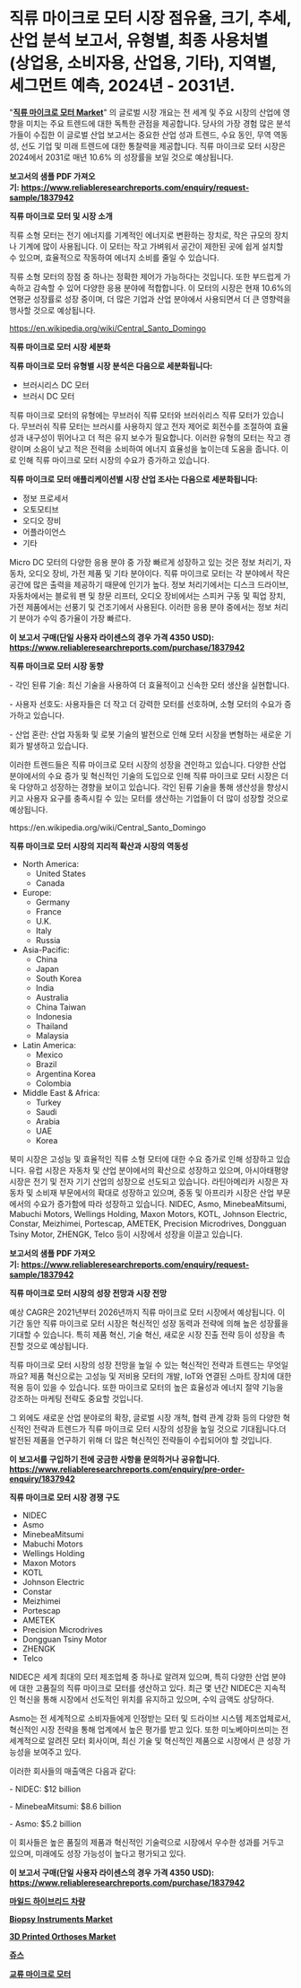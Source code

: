 <p><h1>직류 마이크로 모터 시장 점유율, 크기, 추세, 산업 분석 보고서, 유형별, 최종 사용처별 (상업용, 소비자용, 산업용, 기타), 지역별, 세그먼트 예측, 2024년 - 2031년.</h1></p><p>"<strong><a href="https://www.reliableresearchreports.com/direct-current-micro-motors-r1837942">직류 마이크로 모터 Market</a></strong>" 의 글로벌 시장 개요는 전 세계 및 주요 시장의 산업에 영향을 미치는 주요 트렌드에 대한 독특한 관점을 제공합니다. 당사의 가장 경험 많은 분석가들이 수집한 이 글로벌 산업 보고서는 중요한 산업 성과 트렌드, 수요 동인, 무역 역동성, 선도 기업 및 미래 트렌드에 대한 통찰력을 제공합니다. 직류 마이크로 모터 시장은 2024에서 2031로 매년 10.6% 의 성장률을 보일 것으로 예상됩니다.</p>
<p><strong>보고서의 샘플 PDF 가져오기:&nbsp;<a href="https://www.reliableresearchreports.com/enquiry/request-sample/1837942">https://www.reliableresearchreports.com/enquiry/request-sample/1837942</a></strong></p>
<p><strong>직류 마이크로 모터 및 시장 소개</strong></p>
<p><p>직류 소형 모터는 전기 에너지를 기계적인 에너지로 변환하는 장치로, 작은 규모의 장치나 기계에 많이 사용됩니다. 이 모터는 작고 가벼워서 공간이 제한된 곳에 쉽게 설치할 수 있으며, 효율적으로 작동하여 에너지 소비를 줄일 수 있습니다.</p><p>직류 소형 모터의 장점 중 하나는 정확한 제어가 가능하다는 것입니다. 또한 부드럽게 가속하고 감속할 수 있어 다양한 응용 분야에 적합합니다. 이 모터의 시장은 현재 10.6%의 연평균 성장률로 성장 중이며, 더 많은 기업과 산업 분야에서 사용되면서 더 큰 영향력을 행사할 것으로 예상됩니다.</p></p>
<p><a href="https://en.wikipedia.org/wiki/Central_Santo_Domingo">https://en.wikipedia.org/wiki/Central_Santo_Domingo</a></p>
<p><strong>직류 마이크로 모터 시장 세분화</strong></p>
<p><strong>직류 마이크로 모터 유형별 시장 분석은 다음으로 세분화됩니다:</strong></p>
<p><ul><li>브러시리스 DC 모터</li><li>브러시 DC 모터</li></ul></p>
<p><p>직류 마이크로 모터의 유형에는 무브러쉬 직류 모터와 브러쉬리스 직류 모터가 있습니다. 무브러쉬 직류 모터는 브러시를 사용하지 않고 전자 제어로 회전수를 조절하여 효율성과 내구성이 뛰어나고 더 적은 유지 보수가 필요합니다. 이러한 유형의 모터는 작고 경량이며 소음이 낮고 적은 전력을 소비하여 에너지 효율성을 높이는데 도움을 줍니다. 이로 인해 직류 마이크로 모터 시장의 수요가 증가하고 있습니다.</p></p>
<p><strong>직류 마이크로 모터 애플리케이션별 시장 산업 조사는 다음으로 세분화됩니다:</strong></p>
<p><ul><li>정보 프로세서</li><li>오토모티브</li><li>오디오 장비</li><li>어플라이언스</li><li>기타</li></ul></p>
<p><p>Micro DC 모터의 다양한 응용 분야 중 가장 빠르게 성장하고 있는 것은 정보 처리기, 자동차, 오디오 장비, 가전 제품 및 기타 분야이다. 직류 마이크로 모터는 각 분야에서 작은 공간에 많은 출력을 제공하기 때문에 인기가 높다. 정보 처리기에서는 디스크 드라이브, 자동차에서는 블로워 팬 및 창문 리프터, 오디오 장비에서는 스피커 구동 및 픽업 장치, 가전 제품에서는 선풍기 및 건조기에서 사용된다. 이러한 응용 분야 중에서는 정보 처리기 분야가 수익 증가율이 가장 빠르다.</p></p>
<p><strong>이 보고서 구매(단일 사용자 라이센스의 경우 가격 4350 USD): <a href="https://www.reliableresearchreports.com/purchase/1837942">https://www.reliableresearchreports.com/purchase/1837942</a></strong></p>
<p><strong>직류 마이크로 모터 시장 동향</strong></p>
<p><p>- 각인 된류 기술: 최신 기술을 사용하여 더 효율적이고 신속한 모터 생산을 실현합니다.</p><p>- 사용자 선호도: 사용자들은 더 작고 더 강력한 모터를 선호하며, 소형 모터의 수요가 증가하고 있습니다.</p><p>- 산업 혼란: 산업 자동화 및 로봇 기술의 발전으로 인해 모터 시장을 변형하는 새로운 기회가 발생하고 있습니다.</p><p>이러한 트렌드들은 직류 마이크로 모터 시장의 성장을 견인하고 있습니다. 다양한 산업 분야에서의 수요 증가 및 혁신적인 기술의 도입으로 인해 직류 마이크로 모터 시장은 더욱 다양하고 성장하는 경향을 보이고 있습니다. 각인 된류 기술을 통해 생산성을 향상시키고 사용자 요구를 충족시킬 수 있는 모터를 생산하는 기업들이 더 많이 성장할 것으로 예상됩니다.</p></p>
<p>https://en.wikipedia.org/wiki/Central_Santo_Domingo</p>
<p><strong>직류 마이크로 모터 시장의 지리적 확산과 시장의 역동성</strong></p>
<p><ul>
    <li>
        North America:
        <ul>
            <li>United States</li>
            <li>Canada</li>
        </ul>
    </li>
    <li>
        Europe:
        <ul>
            <li>Germany</li>
            <li>France</li>
            <li>U.K.</li>
            <li>Italy</li>
            <li>Russia</li>
        </ul>
    </li>
    <li>
        Asia-Pacific:
        <ul>
            <li>China</li>
            <li>Japan</li>
            <li>South Korea</li>
            <li>India</li>
            <li>Australia</li>
            <li>China Taiwan</li>
            <li>Indonesia</li>
            <li>Thailand</li>
            <li>Malaysia</li>
        </ul>
    </li>
    <li>
        Latin America:
        <ul>
            <li>Mexico</li>
            <li>Brazil</li>
            <li>Argentina Korea</li>
            <li>Colombia</li>
        </ul>
    </li>
    <li>
        Middle East & Africa:
        <ul>
            <li>Turkey</li>
            <li>Saudi</li>
            <li>Arabia</li>
            <li>UAE</li>
            <li>Korea</li>
        </ul>
    </li>
    </ul></p>
<p><p>북미 시장은 고성능 및 효율적인 직류 소형 모터에 대한 수요 증가로 인해 성장하고 있습니다. 유럽 시장은 자동차 및 산업 분야에서의 확산으로 성장하고 있으며, 아시아태평양 시장은 전기 및 전자 기기 산업의 성장으로 선도되고 있습니다. 라틴아메리카 시장은 자동차 및 소비재 부문에서의 확대로 성장하고 있으며, 중동 및 아프리카 시장은 산업 부문에서의 수요가 증가함에 따라 성장하고 있습니다. NIDEC, Asmo, MinebeaMitsumi, Mabuchi Motors, Wellings Holding, Maxon Motors, KOTL, Johnson Electric, Constar, Meizhimei, Portescap, AMETEK, Precision Microdrives, Dongguan Tsiny Motor, ZHENGK, Telco 등이 시장에서 성장을 이끌고 있습니다.</p></p>
<p><strong>보고서의 샘플 PDF 가져오기:&nbsp;<a href="https://www.reliableresearchreports.com/enquiry/request-sample/1837942">https://www.reliableresearchreports.com/enquiry/request-sample/1837942</a></strong></p>
<p><strong>직류 마이크로 모터 시장의 성장 전망과 시장 전망</strong></p>
<p><p>예상 CAGR은 2021년부터 2026년까지 직류 마이크로 모터 시장에서 예상됩니다. 이 기간 동안 직류 마이크로 모터 시장은 혁신적인 성장 동력과 전략에 의해 높은 성장률을 기대할 수 있습니다. 특히 제품 혁신, 기술 혁신, 새로운 시장 진출 전략 등이 성장을 촉진할 것으로 예상됩니다.</p><p>직류 마이크로 모터 시장의 성장 전망을 높일 수 있는 혁신적인 전략과 트렌드는 무엇일까요? 제품 혁신으로는 고성능 및 저비용 모터의 개발, IoT와 연결된 스마트 장치에 대한 적용 등이 있을 수 있습니다. 또한 마이크로 모터의 높은 효율성과 에너지 절약 기능을 강조하는 마케팅 전략도 중요할 것입니다.</p><p>그 외에도 새로운 산업 분야로의 확장, 글로벌 시장 개척, 협력 관계 강화 등의 다양한 혁신적인 전략과 트렌드가 직류 마이크로 모터 시장의 성장을 높일 것으로 기대됩니다.더 발전된 제품을 연구하기 위해 더 많은 혁신적인 전략들이 수립되어야 할 것입니다.</p></p>
<p><strong>이 보고서를 구입하기 전에 궁금한 사항을 문의하거나 공유합니다. <a href="https://www.reliableresearchreports.com/enquiry/pre-order-enquiry/1837942">https://www.reliableresearchreports.com/enquiry/pre-order-enquiry/1837942</a></strong></p>
<p><strong>직류 마이크로 모터 시장 경쟁 구도</strong></p>
<p><ul><li>NIDEC</li><li>Asmo</li><li>MinebeaMitsumi</li><li>Mabuchi Motors</li><li>Wellings Holding</li><li>Maxon Motors</li><li>KOTL</li><li>Johnson Electric</li><li>Constar</li><li>Meizhimei</li><li>Portescap</li><li>AMETEK</li><li>Precision Microdrives</li><li>Dongguan Tsiny Motor</li><li>ZHENGK</li><li>Telco</li></ul></p>
<p><p>NIDEC은 세계 최대의 모터 제조업체 중 하나로 알려져 있으며, 특히 다양한 산업 분야에 대한 고품질의 직류 마이크로 모터를 생산하고 있다. 최근 몇 년간 NIDEC은 지속적인 혁신을 통해 시장에서 선도적인 위치를 유지하고 있으며, 수익 금액도 상당하다. </p><p>Asmo는 전 세계적으로 소비자들에게 인정받는 모터 및 드라이브 시스템 제조업체로서, 혁신적인 시장 전략을 통해 업계에서 높은 평가를 받고 있다. 또한 미노베아미쓰미는 전 세계적으로 알려진 모터 회사이며, 최신 기술 및 혁신적인 제품으로 시장에서 큰 성장 가능성을 보여주고 있다.</p><p>이러한 회사들의 매출액은 다음과 같다:</p><p>- NIDEC: $12 billion</p><p>- MinebeaMitsumi: $8.6 billion</p><p>- Asmo: $5.2 billion</p><p>이 회사들은 높은 품질의 제품과 혁신적인 기술력으로 시장에서 우수한 성과를 거두고 있으며, 미래에도 성장 가능성이 높다고 평가되고 있다.</p></p>
<p><strong>이 보고서 구매(단일 사용자 라이센스의 경우 가격 4350 USD): <a href="https://www.reliableresearchreports.com/purchase/1837942">https://www.reliableresearchreports.com/purchase/1837942</a></strong></p>
<p><strong><p><a href="https://github.com/shampaakter36/Market-Research-Report-List-2/blob/main/1463186104684.md">마일드 하이브리드 차량</a></p><p><a href="https://medium.com/@paulmcglynn6456/biopsy-instruments-market-size-market-segmentation-market-trends-and-growth-analysis-forecast-755b4b817bfb">Biopsy Instruments Market</a></p><p><a href="https://medium.com/@fosterfahey1016/3d-printed-orthoses-industry-sector-new-technologies-and-market-impact-forecasted-for-period-from-9b242a5699af">3D Printed Orthoses Market</a></p><p><a href="https://medium.com/@uisoxxuy65/%EA%B8%80%EB%A1%9C%EB%B2%8C-%EC%A3%BC%EC%8A%A4-%EC%82%B0%EC%97%85-%EC%A2%85%EB%A5%98-%EC%9D%91%EC%9A%A9-%EB%B6%84%EC%95%BC-%EC%8B%9C%EC%9E%A5-%EC%B0%B8%EA%B0%80%EC%9E%90-%EC%A7%80%EC%97%AD-%EC%84%B1%EC%9E%A5-%EB%B6%84%EC%84%9D-%EB%B0%8F-%EB%AF%B8%EB%9E%98-%EC%8B%9C%EB%82%98%EB%A6%AC%EC%98%A4-2024-2031-89f4d676e533">쥬스</a></p><p><a href="https://github.com/LuckeyCorbin/Market-Research-Report-List-2/blob/main/1545879104685.md">교류 마이크로 모터</a></p></strong></p>
<p></p>